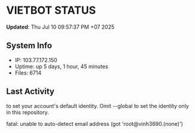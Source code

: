 # VIETBOT STATUS
**Updated**: Thu Jul 10 09:57:37 PM +07 2025

## System Info
- IP: 103.77.172.150
- Uptime: up 5 days, 1 hour, 45 minutes
- Files: 6714

## Last Activity

to set your account's default identity.
Omit --global to set the identity only in this repository.

fatal: unable to auto-detect email address (got 'root@vinh3690.(none)')
